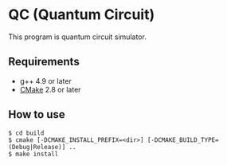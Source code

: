 QC (Quantum Circuit)
==============
This program is quantum circuit simulator.

Requirements
---------------
* g++ 4.9 or later
* [CMake][cmake] 2.8 or later

How to use
---------------
```
$ cd build
$ cmake [-DCMAKE_INSTALL_PREFIX=<dir>] [-DCMAKE_BUILD_TYPE=(Debug|Release)] ..
$ make install
```

[cmake]: https://cmake.org/

